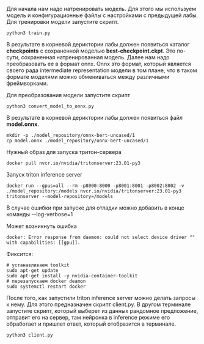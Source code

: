 Для начала нам надо натренировать модель. Для этого мы используем модель и конфигурационные файлы с настройками с предыдущей лабы.
Для тренировки модели запустите скрипт.
```
python3 train.py
```
В результате в корневой дериктории лабы должен появиться каталог __checkpoints__ с сохраненной моделью __best-checkpoint.ckpt__.
Это по-сути, сохраненная натренированная модель. Далее нам надо преобразовать ее в формат onnx. Onnx это формат, который
является своего рада intermediate representation модели в том плане, что в таком формате моделями можно обмениваться между
различными фреймворками.

Для преобразования модели запустите скрипт
```
python3 convert_model_to_onnx.py
```
В результате в корневой дериктории лабы должен появиться файл __model.onnx__.

```
mkdir -p ./model_repository/onnx-bert-uncased/1
cp model.onnx ./model_repository/onnx-bert-uncased/1
```

Нужный образ для запуска тритон-сервера

```
docker pull nvcr.io/nvidia/tritonserver:23.01-py3
```

Запуск triton inference server
```
docker run --gpus=all --rm -p8000:8000 -p8001:8001 -p8002:8002 -v ./model_repository:/models nvcr.io/nvidia/tritonserver:23.01-py3 tritonserver --model-repository=/models
```

В случае ошибки при запуске для отладки можно добавить в конце команды --log-verbose=1

Может возникнуть ошибка
```
docker: Error response from daemon: could not select device driver "" with capabilities: [[gpu]].
```
Фиксится:
```
# устанавливаем toolkit
sudo apt-get update
sudo apt-get install -y nvidia-container-toolkit
# перезапускаем docker deamon
sudo systemctl restart docker
```

После того, как запустили triton inference server можно делать запросы к нему.
Для этого предназначен скрипт client.py. В другом терминале запустите скрипт, который выберет из данных рандомное предложение, отправит его на сервер, там нейронка в inference режиме его обработает и пришлет ответ, который отобразится в терминале.

```
python3 client.py
```